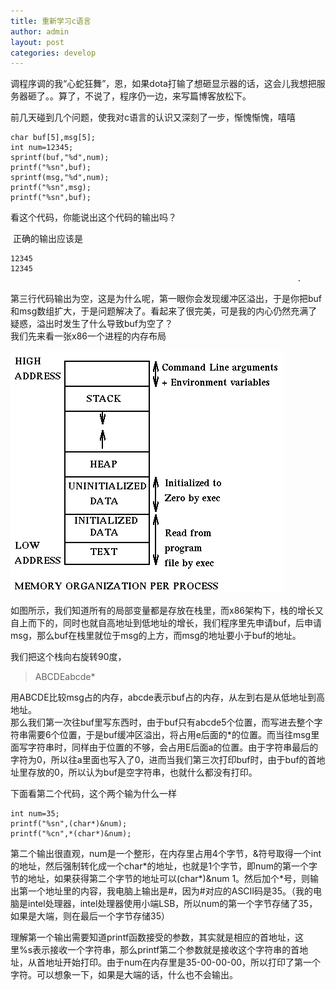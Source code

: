 ```yaml
---
title: 重新学习c语言
author: admin
layout: post
categories: develop
---
```



调程序调的我“心蛇狂舞”，恩，如果dota打输了想砸显示器的话，这会儿我想把服务器砸了。。算了，不说了，程序仍一边，来写篇博客放松下。

前几天碰到几个问题，使我对c语言的认识又深刻了一步，惭愧惭愧，嘻嘻

    char buf[5],msg[5];
    int num=12345;
    sprintf(buf,"%d",num);
    printf("%sn",buf);
    sprintf(msg,"%d",num);
    printf("%sn",msg);
    printf("%sn",buf);
    

看这个代码，你能说出这个代码的输出吗？

 正确的输出应该是

    12345
    12345
                                                                    .
    

第三行代码输出为空，这是为什么呢，第一眼你会发现缓冲区溢出，于是你把buf和msg数组扩大，于是问题解决了。看起来了很完美，可是我的内心仍然充满了疑惑，溢出时发生了什么导致buf为空了？  
我们先来看一张x86一个进程的内存布局

![memory](/assets/images/2012/11/1.gif)

如图所示，我们知道所有的局部变量都是存放在栈里，而x86架构下，栈的增长又自上而下的，同时也就自高地址到低地址的增长，我们程序里先申请buf，后申请msg，那么buf在栈里就位于msg的上方，而msg的地址要小于buf的地址。

我们把这个栈向右旋转90度，

> ABCDEabcde*

用ABCDE比较msg占的内存，abcde表示buf占的内存，从左到右是从低地址到高地址。  
那么我们第一次往buf里写东西时，由于buf只有abcde5个位置，而写进去整个字符串需要6个位置，于是buf缓冲区溢出，将占用e后面的*的位置。而当往msg里面写字符串时，同样由于位置的不够，会占用E后面a的位置。由于字符串最后的字符为0，所以往a里面也写入了0，进而当我们第三次打印buf时，由于buf的首地址里存放的0，所以认为buf是空字符串，也就什么都没有打印。

下面看第二个代码，这个两个输为什么一样

    int num=35;
    printf("%sn",(char*)&num);
    printf("%cn",*(char*)&num);
    

第二个输出很直观，num是一个整形，在内存里占用4个字节，&符号取得一个int的地址，然后强制转化成一个char\*的地址，也就是1个字节，即num的第一个字节的地址，如果获得第二个字节的地址可以(char\*)&num 1。然后加个*号，则输出第一个地址里的内容，我电脑上输出是#，因为#对应的ASCII码是35。（我的电脑是intel处理器，intel处理器使用小端LSB，所以num的第一个字节存储了35，如果是大端，则在最后一个字节存储35）

理解第一个输出需要知道printf函数接受的参数，其实就是相应的首地址，这里%s表示接收一个字符串，那么printf第二个参数就是接收这个字符串的首地址，从首地址开始打印。由于num在内存里是35-00-00-00，所以打印了第一个字符。可以想象一下，如果是大端的话，什么也不会输出。